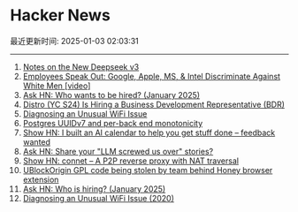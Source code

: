 # Hacker News

最近更新时间: 2025-01-03 02:03:31

--- 
1. [Notes on the New Deepseek v3](https://composio.dev/blog/notes-on-new-deepseek-v3/) 
2. [Employees Speak Out: Google, Apple, MS, & Intel Discriminate Against White Men [video]](https://www.youtube.com/watch?v=sdwtMtaIkGM) 
3. [Ask HN: Who wants to be hired? (January 2025)](https://news.ycombinator.com/item?id=42575535) 
4. [Distro (YC S24) Is Hiring a Business Development Representative (BDR)](https://www.ycombinator.com/companies/distro/jobs/FFzY0sx-business-development-representative) 
5. [Diagnosing an Unusual WiFi Issue](https://ryuuta.net/blog/diagnosing-an-unsual-wifi-issue/) 
6. [Postgres UUIDv7 and per-back end monotonicity](https://brandur.org/fragments/uuid-v7-monotonicity) 
7. [Show HN: I built an AI calendar to help you get stuff done – feedback wanted](https://running4-m.github.io/Ai-Calendar/description.html) 
8. [Ask HN: Share your "LLM screwed us over" stories?](https://news.ycombinator.com/item?id=42576647) 
9. [Show HN: connet – A P2P reverse proxy with NAT traversal](https://github.com/connet-dev/connet) 
10. [UBlockOrigin GPL code being stolen by team behind Honey browser extension](https://old.reddit.com/r/uBlockOrigin/comments/1hr6xjc/ubo_quick_filters_list_being_stolen_by_team/) 
11. [Ask HN: Who is hiring? (January 2025)](https://news.ycombinator.com/item?id=42575537) 
12. [Diagnosing an Unusual WiFi Issue (2020)](https://ryuuta.net/blog/diagnosing-an-unsual-wifi-issue/) 
